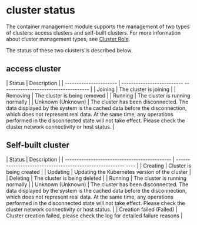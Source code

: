 # cluster status

The container management module supports the management of two types of clusters: access clusters and self-built clusters.
For more information about cluster management types, see [Cluster Role](cluster-role.md).

The status of these two clusters is described below.

## access cluster

| Status | Description |
| ---------------------- | -------------------------- ------------------------------------- |
| Joining | The cluster is joining |
| Removing | The cluster is being removed |
| Running | The cluster is running normally |
| Unknown (Unknown) | The cluster has been disconnected. The data displayed by the system is the cached data before the disconnection, which does not represent real data. At the same time, any operations performed in the disconnected state will not take effect. Please check the cluster network connectivity or host status. |

## Self-built cluster

| Status | Description |
| --------------------------------------------- | ------ -------------------------------------------------- ---- |
| Creating | Cluster is being created |
| Updating | Updating the Kubernetes version of the cluster |
| Deleting | The cluster is being deleted |
| Running | The cluster is running normally |
| Unknown (Unknown) | The cluster has been disconnected. The data displayed by the system is the cached data before the disconnection, which does not represent real data. At the same time, any operations performed in the disconnected state will not take effect. Please check the cluster network connectivity or host status. |
| Creation failed (Failed) | Cluster creation failed, please check the log for detailed failure reasons |